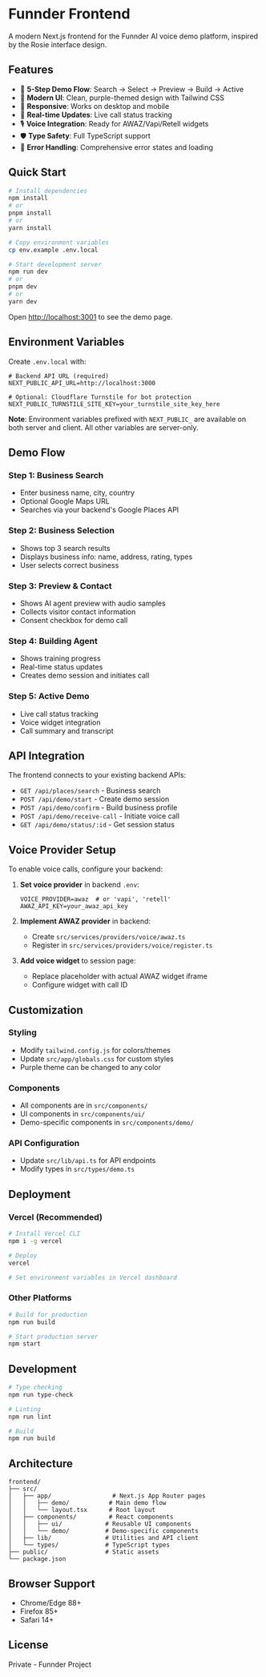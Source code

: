 # Funnder Frontend

A modern Next.js frontend for the Funnder AI voice demo platform, inspired by the Rosie interface design.

## Features

- 🎯 **5-Step Demo Flow**: Search → Select → Preview → Build → Active
- 🎨 **Modern UI**: Clean, purple-themed design with Tailwind CSS
- 📱 **Responsive**: Works on desktop and mobile
- 🔄 **Real-time Updates**: Live call status tracking
- 🎙️ **Voice Integration**: Ready for AWAZ/Vapi/Retell widgets
- 🛡️ **Type Safety**: Full TypeScript support
- 🧪 **Error Handling**: Comprehensive error states and loading

## Quick Start

```bash
# Install dependencies
npm install
# or
pnpm install
# or
yarn install

# Copy environment variables
cp env.example .env.local

# Start development server
npm run dev
# or
pnpm dev
# or
yarn dev
```

Open [http://localhost:3001](http://localhost:3001) to see the demo page.

## Environment Variables

Create `.env.local` with:

```env
# Backend API URL (required)
NEXT_PUBLIC_API_URL=http://localhost:3000

# Optional: Cloudflare Turnstile for bot protection
NEXT_PUBLIC_TURNSTILE_SITE_KEY=your_turnstile_site_key_here
```

**Note**: Environment variables prefixed with `NEXT_PUBLIC_` are available on both server and client. All other variables are server-only.

## Demo Flow

### Step 1: Business Search
- Enter business name, city, country
- Optional Google Maps URL
- Searches via your backend's Google Places API

### Step 2: Business Selection
- Shows top 3 search results
- Displays business info: name, address, rating, types
- User selects correct business

### Step 3: Preview & Contact
- Shows AI agent preview with audio samples
- Collects visitor contact information
- Consent checkbox for demo call

### Step 4: Building Agent
- Shows training progress
- Real-time status updates
- Creates demo session and initiates call

### Step 5: Active Demo
- Live call status tracking
- Voice widget integration
- Call summary and transcript

## API Integration

The frontend connects to your existing backend APIs:

- `GET /api/places/search` - Business search
- `POST /api/demo/start` - Create demo session
- `POST /api/demo/confirm` - Build business profile
- `POST /api/demo/receive-call` - Initiate voice call
- `GET /api/demo/status/:id` - Get session status

## Voice Provider Setup

To enable voice calls, configure your backend:

1. **Set voice provider** in backend `.env`:
   ```env
   VOICE_PROVIDER=awaz  # or 'vapi', 'retell'
   AWAZ_API_KEY=your_awaz_api_key
   ```

2. **Implement AWAZ provider** in backend:
   - Create `src/services/providers/voice/awaz.ts`
   - Register in `src/services/providers/voice/register.ts`

3. **Add voice widget** to session page:
   - Replace placeholder with actual AWAZ widget iframe
   - Configure widget with call ID

## Customization

### Styling
- Modify `tailwind.config.js` for colors/themes
- Update `src/app/globals.css` for custom styles
- Purple theme can be changed to any color

### Components
- All components are in `src/components/`
- UI components in `src/components/ui/`
- Demo-specific components in `src/components/demo/`

### API Configuration
- Update `src/lib/api.ts` for API endpoints
- Modify types in `src/types/demo.ts`

## Deployment

### Vercel (Recommended)
```bash
# Install Vercel CLI
npm i -g vercel

# Deploy
vercel

# Set environment variables in Vercel dashboard
```

### Other Platforms
```bash
# Build for production
npm run build

# Start production server
npm start
```

## Development

```bash
# Type checking
npm run type-check

# Linting
npm run lint

# Build
npm run build
```

## Architecture

```
frontend/
├── src/
│   ├── app/                 # Next.js App Router pages
│   │   ├── demo/           # Main demo flow
│   │   └── layout.tsx      # Root layout
│   ├── components/         # React components
│   │   ├── ui/            # Reusable UI components
│   │   └── demo/          # Demo-specific components
│   ├── lib/               # Utilities and API client
│   └── types/             # TypeScript types
├── public/                # Static assets
└── package.json
```

## Browser Support

- Chrome/Edge 88+
- Firefox 85+
- Safari 14+

## License

Private - Funnder Project

